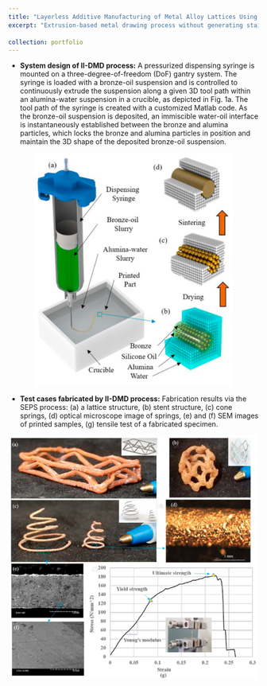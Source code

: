 ```yaml
---
title: "Layerless Additive Manufacturing of Metal Alloy Lattices Using Immiscible-Interface Assisted Direct Metal Drawing (II-DMD) *[Click for detail]*"
excerpt: "Extrusion-based metal drawing process without generating staircase effect and the need of support structures. Related [[Paper]](https://fanfeiuiowa.github.io/files/1-s2.0-S2351978919308340-main.pdf)<br/><br/><img src='/images/diw_schematics.png' width='300'/>"

collection: portfolio
---
```

* **System design of II-DMD process:** A pressurized dispensing syringe is mounted on a three-degree-of-freedom (DoF) gantry system. The syringe is loaded with a bronze-oil suspension and is controlled to continuously extrude the suspension along a given
3D tool path within an alumina-water suspension in a crucible, as depicted in Fig. 1a. The tool path of the syringe is created with a customized Matlab code. As the bronze-oil suspension is deposited, an immiscible water-oil interface is instantaneously
established between the bronze and alumina particles, which locks the bronze and alumina particles in position and maintain the 3D shape of the deposited bronze-oil suspension.

<p align="center">
  <img src='/images/diw_schematics.png' width='400'/>
</p>

* **Test cases fabricated by II-DMD process:** Fabrication results via the SEPS process: (a) a lattice structure, (b) stent structure, (c) cone springs, (d) optical microscope image of springs, (e) and (f) SEM images of printed samples,
(g) tensile test of a fabricated specimen.

<p align="center">
  <img src='/images/diw_samples.png' width='500'/>
</p>